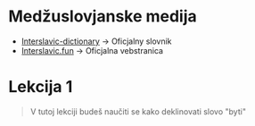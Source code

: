 # Medžuslovjanske medija

*   [Interslavic-dictionary](https://interslavic-dictionary.com/) -&gt; Oficjalny slovnik
*   [Interslavic.fun](https://interslavic.fun/) -&gt; Oficjalna vebstranica 

# Lekcija 1

>  V tutoj lekciji budeš naučiti se kako deklinovati slovo "byti"